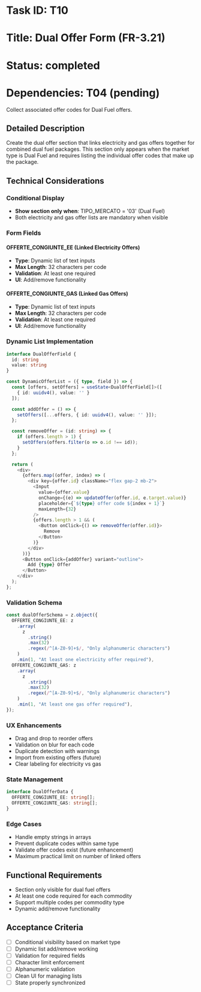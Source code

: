 # Task ID: T10

# Title: Dual Offer Form (FR-3.21)

# Status: completed

# Dependencies: T04 (pending)

Collect associated offer codes for Dual Fuel offers.

## Detailed Description

Create the dual offer section that links electricity and gas offers together for combined dual fuel packages. This section only appears when the market type is Dual Fuel and requires listing the individual offer codes that make up the package.

## Technical Considerations

### Conditional Display

- **Show section only when**: TIPO_MERCATO = '03' (Dual Fuel)
- Both electricity and gas offer lists are mandatory when visible

### Form Fields

#### OFFERTE_CONGIUNTE_EE (Linked Electricity Offers)

- **Type**: Dynamic list of text inputs
- **Max Length**: 32 characters per code
- **Validation**: At least one required
- **UI**: Add/remove functionality

#### OFFERTE_CONGIUNTE_GAS (Linked Gas Offers)

- **Type**: Dynamic list of text inputs
- **Max Length**: 32 characters per code
- **Validation**: At least one required
- **UI**: Add/remove functionality

### Dynamic List Implementation

```typescript
interface DualOfferField {
  id: string
  value: string
}

const DynamicOfferList = ({ type, field }) => {
  const [offers, setOffers] = useState<DualOfferField[]>([
    { id: uuidv4(), value: '' }
  ]);

  const addOffer = () => {
    setOffers([...offers, { id: uuidv4(), value: '' }]);
  };

  const removeOffer = (id: string) => {
    if (offers.length > 1) {
      setOffers(offers.filter(o => o.id !== id));
    }
  };

  return (
    <div>
      {offers.map((offer, index) => (
        <div key={offer.id} className="flex gap-2 mb-2">
          <Input
            value={offer.value}
            onChange={(e) => updateOffer(offer.id, e.target.value)}
            placeholder={`${type} offer code ${index + 1}`}
            maxLength={32}
          />
          {offers.length > 1 && (
            <Button onClick={() => removeOffer(offer.id)}>
              Remove
            </Button>
          )}
        </div>
      ))}
      <Button onClick={addOffer} variant="outline">
        Add {type} Offer
      </Button>
    </div>
  );
};
```

### Validation Schema

```typescript
const dualOfferSchema = z.object({
  OFFERTE_CONGIUNTE_EE: z
    .array(
      z
        .string()
        .max(32)
        .regex(/^[A-Z0-9]+$/, "Only alphanumeric characters")
    )
    .min(1, "At least one electricity offer required"),
  OFFERTE_CONGIUNTE_GAS: z
    .array(
      z
        .string()
        .max(32)
        .regex(/^[A-Z0-9]+$/, "Only alphanumeric characters")
    )
    .min(1, "At least one gas offer required"),
});
```

### UX Enhancements

- Drag and drop to reorder offers
- Validation on blur for each code
- Duplicate detection with warnings
- Import from existing offers (future)
- Clear labeling for electricity vs gas

### State Management

```typescript
interface DualOfferData {
  OFFERTE_CONGIUNTE_EE: string[];
  OFFERTE_CONGIUNTE_GAS: string[];
}
```

### Edge Cases

- Handle empty strings in arrays
- Prevent duplicate codes within same type
- Validate offer codes exist (future enhancement)
- Maximum practical limit on number of linked offers

## Functional Requirements

- Section only visible for dual fuel offers
- At least one code required for each commodity
- Support multiple codes per commodity type
- Dynamic add/remove functionality

## Acceptance Criteria

- [ ] Conditional visibility based on market type
- [ ] Dynamic list add/remove working
- [ ] Validation for required fields
- [ ] Character limit enforcement
- [ ] Alphanumeric validation
- [ ] Clean UI for managing lists
- [ ] State properly synchronized
